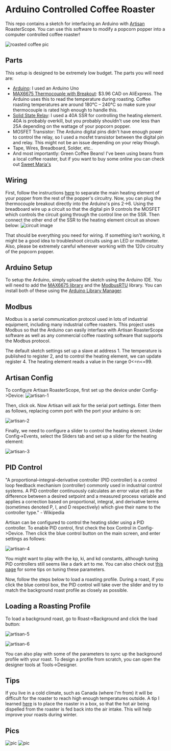 # Arduino Controlled Coffee Roaster

This repo contains a sketch for interfacing an
Arduino with [Artisan](https://github.com/artisan-roaster-scope/artisan) RoasterScope. You can use this software to modify a popcorn popper into a computer controlled coffee roaster!

![roasted coffee pic](images/20170324_152822.jpg)



## Parts
This setup is designed to be extremely low budget. The parts you will need are:

- [Arduino](https://www.arduino.cc/en/main/arduinoBoardUno): I used an Arduino Uno
- [MAX6675 Thermocouple with Breakout](https://www.aliexpress.com/item/MAX6675-Module-K-Type-Thermocouple-Thermocouple-Sensor-for-Arduino-AL/32278773562.html): $3.96 CAD on AliExpress. The Arduino uses this to read the temperature during roasting. Coffee roasting temperatures are around 180°C – 240°C so make sure your thermocouple is rated high enough to handle this.
- [Solid State Relay](https://www.aliexpress.com/item/FREE-SHIPPING-Industrial-FOTEK-Solid-State-Relay-SSR-40A-with-Protective-Flag-SSR-40DA-40A-DC/2035173599.html): I used a 40A SSR for controlling the heating element. 40A is probably overkill, but you probably shouldn't use one less than 25A depending on the wattage of your popcorn popper.
- MOSFET Transistor: The Arduino digital pins didn't have enough power to control the relay, so I used a mosfet transistor between the digital pin and relay. This might not be an issue depending on your relay though.
- Tape, Wires, Breadboard, Solder, etc..
- And most importantly: Green Coffee Beans! I've been using beans from a local coffee roaster, but if you want to buy some online you can check out [Sweet Maria's](https://www.sweetmarias.com/)


## Wiring

First, follow the instructions [here](https://ineedcoffee.com/west-bend-popper-2-rewire-coffee-roasting/) to separate the main heating element of your popper from the rest of the popper's circuitry. Now, you can plug the thermocouple breakout directly into the Arduino's pins 2->6. Using the breadboard wire up a circuit so that the digital pin 9 controls the MOSFET which controls the circuit going through the control line on the SSR. Then connect the other end of the SSR to the heating element circuit as shown below:
![circuit image](images/20170405_215008.jpg)

That should be everything you need for wiring. If something isn't working, it might be a good idea to troubleshoot circuits using an LED or multimeter. Also, please be extremely careful whenever working with the 120v circuitry of the popcorn popper.

## Arduino Setup

To setup the Arduino, simply upload the sketch using the Arduino IDE. You will need to add the [MAX6675 library](https://github.com/adafruit/MAX6675-library) and the [ModbusRTU](https://github.com/4-20ma/ModbusMaster) library. You can install both of these using the [Arduino Library Manager](https://www.arduino.cc/en/Guide/Libraries#toc3).

## Modbus
Modbus is a serial communication protocol used in lots of industrial equipment, including many industrial coffee roasters. This project uses Modbus so that the Arduino can easily interface with Artisan RoasterScope software as well as any commercial coffee roasting software that supports the Modbus protocol.

The default sketch settings set up a slave at address 1. The temperature is published to register 2, and to control the heating element, we can update register 4. The heating element reads a value in the range 0<=n<=99.

## Artisan Config
To configure Artisan RoasterScope, first set up the device under Config->Device:
![artisan-1](images/artisan-1.png)

Then, click ok. Now Artisan will ask for the serial port settings. Enter them as follows, replacing comm port with the port your arduino is on:

![artisan-2](images/artisan-2.png)

Finally, we need to configure a slider to control the heating element. Under Config->Events, select the Sliders tab and set up a slider for the heating element:

![artisan-3](images/artisan-3.png)

## PID Control

"A proportional–integral–derivative controller (PID controller) is a control loop feedback mechanism (controller) commonly used in industrial control systems. A PID controller continuously calculates an error value e(t) as the difference between a desired setpoint and a measured process variable and applies a correction based on proportional, integral, and derivative terms (sometimes denoted P, I, and D respectively) which give their name to the controller type." - Wikipedia

Artisan can be configured to control the heating slider using a PID controller. To enable PID control, first check the box Control in Config->Device. Then click the blue control button on the main screen, and enter settings as follows:

 ![artisan-4](images/artisan-4.png)

 You might want to play with the kp, ki, and kd constants, although tuning PID controllers still seems like a dark art to me. You can also check out [this page](https://innovativecontrols.com/blog/basics-tuning-pid-loops) for some tips on tuning these parameters.

 Now, follow the steps below to load a roasting profile. During a roast, if you click the blue control box, the PID control will take over the slider and try to match the background roast profile as closely as possible.

## Loading a Roasting Profile

To load a background roast, go to Roast->Background and click the load button:

 ![artisan-5](images/artisan-5.png)

  ![artisan-6](images/artisan-6.png)


 You can also play with some of the parameters to sync up the background profile with your roast. To design a profile from scratch, you can open the designer tools at Tools->Designer.


## Tips
If you live in a cold climate, such as Canada (where I'm from) it will be difficult for the roaster to reach high enough temperatures outside. A tip I learned [here](https://ineedcoffee.com/winter-home-roasting/) is to place the roaster in a box, so that the hot air being dispelled from the roaster is fed back into the air intake. This will help improve your roasts during winter.

## Pics
  ![pic](images/20170324_121654.jpg)
  ![pic](images/20170324_142432.jpg)
